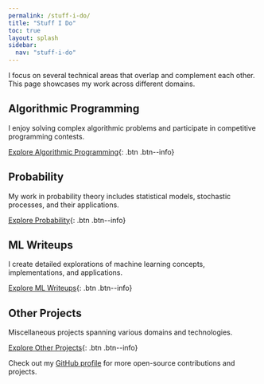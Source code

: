 ```yaml
---
permalink: /stuff-i-do/
title: "Stuff I Do"
toc: true
layout: splash
sidebar:
  nav: "stuff-i-do"
---
```


I focus on several technical areas that overlap and complement each other. This page showcases my work across different domains.

## Algorithmic Programming

I enjoy solving complex algorithmic problems and participate in competitive programming contests.

[Explore Algorithmic Programming](/algorithmic-programming/){: .btn .btn--info}

## Probability

My work in probability theory includes statistical models, stochastic processes, and their applications.

[Explore Probability](/probability/){: .btn .btn--info}

## ML Writeups

I create detailed explorations of machine learning concepts, implementations, and applications.

[Explore ML Writeups](/ml-writeups/){: .btn .btn--info}

## Other Projects

Miscellaneous projects spanning various domains and technologies.

[Explore Other Projects](/other-projects/){: .btn .btn--info}

Check out my [GitHub profile](https://github.com/username) for more open-source contributions and projects.
